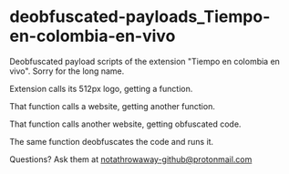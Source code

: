 # deobfuscated-payloads_Tiempo-en-colombia-en-vivo
Deobfuscated payload scripts of the extension "Tiempo en colombia en vivo". Sorry for the long name.


Extension calls its 512px logo, getting a function.

That function calls a website, getting another function.

That function calls another website, getting obfuscated code.

The same function deobfuscates the code and runs it.

Questions? Ask them at notathrowaway-github@protonmail.com
